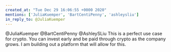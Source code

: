 ```yaml
---
created_at: "Tue Dec 29 16:06:55 +0000 2020"
mentions: ['JuliaKuemper', 'BartCentiPenny', 'ashleysliu']
in_reply_to: @JuliaKuemper
---
```


@JuliaKuemper @BartCentiPenny @AshleySLiu This is a perfect use case for crypto. You can invest early and be paid through crypto as the company grows. I am building out a platform that will allow for this.